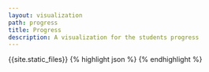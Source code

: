 ```yaml
---
layout: visualization
path: progress
title: Progress
description: A visualization for the students progress
---
```


{{site.static_files}}
{% highlight json %}
{% endhighlight %}
